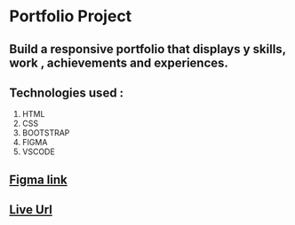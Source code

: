 # Portfolio Project
## Build a responsive portfolio that displays y skills, work , achievements and experiences.
## Technologies used :
1. HTML
2. CSS
3. BOOTSTRAP 
4. FIGMA 
5. VSCODE
##   [Figma link](https://www.figma.com/file/LzEbpSCFbhOMgasydVf7iL/Untitled?t=3txalT9hTCv0rTI7-6) 
## [Live Url](https://asmarasheed99.github.io/Portfolio/)
